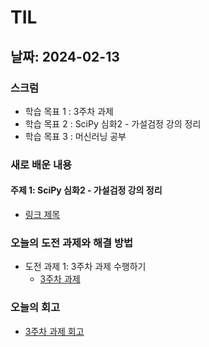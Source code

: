 # TIL

## 날짜: 2024-02-13

### 스크럼

- 학습 목표 1 : 3주차 과제
- 학습 목표 2 : SciPy 심화2 - 가설검정 강의 정리
- 학습 목표 3 : 머신러닝 공부

### 새로 배운 내용

#### 주제 1: SciPy 심화2 - 가설검정 강의 정리

- [링크 제목](URL)

### 오늘의 도전 과제와 해결 방법

- 도전 과제 1: 3주차 과제 수행하기
  - [3주차 과제](https://colab.research.google.com/drive/1mtd8myC4Rzmov9B9cU-O5GNhtaR7ReZd?usp=sharing)

### 오늘의 회고

- [3주차 과제 회고](https://www.notion.so/adapterz/3-199394a4806180e38b8fee66fa2031da)


